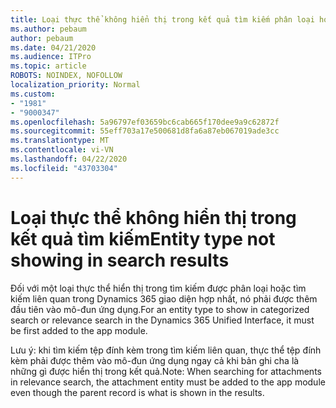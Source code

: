 ```yaml
---
title: Loại thực thể không hiển thị trong kết quả tìm kiếm phân loại hoặc liên quan trong Dynamics 365 giao diện hợp nhất
ms.author: pebaum
author: pebaum
ms.date: 04/21/2020
ms.audience: ITPro
ms.topic: article
ROBOTS: NOINDEX, NOFOLLOW
localization_priority: Normal
ms.custom:
- "1981"
- "9000347"
ms.openlocfilehash: 5a96797ef03659bc6cab665f170dee9a9c62872f
ms.sourcegitcommit: 55eff703a17e500681d8fa6a87eb067019ade3cc
ms.translationtype: MT
ms.contentlocale: vi-VN
ms.lasthandoff: 04/22/2020
ms.locfileid: "43703304"
---
```

# <a name="entity-type-not-showing-in-search-results"></a><span data-ttu-id="895f3-102">Loại thực thể không hiển thị trong kết quả tìm kiếm</span><span class="sxs-lookup"><span data-stu-id="895f3-102">Entity type not showing in search results</span></span>

<span data-ttu-id="895f3-103">Đối với một loại thực thể hiển thị trong tìm kiếm được phân loại hoặc tìm kiếm liên quan trong Dynamics 365 giao diện hợp nhất, nó phải được thêm đầu tiên vào mô-đun ứng dụng.</span><span class="sxs-lookup"><span data-stu-id="895f3-103">For an entity type to show in categorized search or relevance search in the Dynamics 365 Unified Interface, it must be first added to the app module.</span></span>

<span data-ttu-id="895f3-104">Lưu ý: khi tìm kiếm tệp đính kèm trong tìm kiếm liên quan, thực thể tệp đính kèm phải được thêm vào mô-đun ứng dụng ngay cả khi bản ghi cha là những gì được hiển thị trong kết quả.</span><span class="sxs-lookup"><span data-stu-id="895f3-104">Note: When searching for attachments in relevance search, the attachment entity must be added to the app module even though the parent record is what is shown in the results.</span></span>
